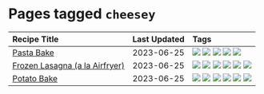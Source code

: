 # Pages tagged `cheesey`

|Recipe Title|Last Updated|Tags
|:---|:---|:---|
|[Pasta Bake](../recipes/pastabake.md)|2023-06-25|[![](https://img.shields.io/badge/tag-baked-5c1fef)](../tags/baked.md) [![](https://img.shields.io/badge/tag-beef-e2596)](../tags/beef.md) [![](https://img.shields.io/badge/tag-cheesey-062ab)](../tags/cheesey.md) [![](https://img.shields.io/badge/tag-pasta-eadebe)](../tags/pasta.md) [![](https://img.shields.io/badge/tag-sides-10cdd6)](../tags/sides.md)|
|[Frozen Lasagna (a la Airfryer)](../recipes/lasagnaairfryer.md)|2023-06-25|[![](https://img.shields.io/badge/tag-Italian-91514)](../tags/Italian.md) [![](https://img.shields.io/badge/tag-airfryer-1754e4)](../tags/airfryer.md) [![](https://img.shields.io/badge/tag-cheesey-062ab)](../tags/cheesey.md) [![](https://img.shields.io/badge/tag-easy-f1d19f)](../tags/easy.md) [![](https://img.shields.io/badge/tag-mine-9fef19)](../tags/mine.md) [![](https://img.shields.io/badge/tag-reheating-6984a1)](../tags/reheating.md)|
|[Potato Bake](../recipes/potatobake.md)|2023-06-25|[![](https://img.shields.io/badge/tag-baked-5c1fef)](../tags/baked.md) [![](https://img.shields.io/badge/tag-cheesey-062ab)](../tags/cheesey.md) [![](https://img.shields.io/badge/tag-dairy-4e6ea)](../tags/dairy.md) [![](https://img.shields.io/badge/tag-potato-517a72)](../tags/potato.md) [![](https://img.shields.io/badge/tag-savoury-e5c1d4)](../tags/savoury.md) [![](https://img.shields.io/badge/tag-sides-10cdd6)](../tags/sides.md)|